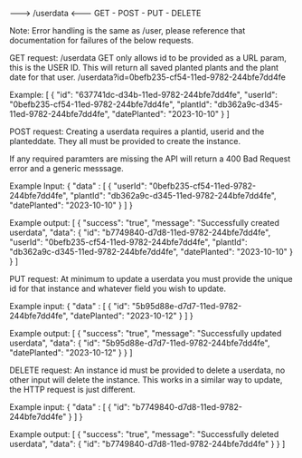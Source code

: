 ---> /userdata <---
GET - POST - PUT - DELETE

Note: Error handling is the same as /user, please reference that documentation for failures of the below requests.

GET request:
/userdata GET only allows id to be provided as a URL param, this is the USER ID. This will return all saved planted plants and the plant date for that user.
/userdata?id=0befb235-cf54-11ed-9782-244bfe7dd4fe

Example:
[
    {
        "id": "637741dc-d34b-11ed-9782-244bfe7dd4fe",
        "userId": "0befb235-cf54-11ed-9782-244bfe7dd4fe",
        "plantId": "db362a9c-d345-11ed-9782-244bfe7dd4fe",
        "datePlanted": "2023-10-10"
    }
]

POST request:
Creating a userdata requires a plantid, userid and the planteddate. They all must be provided to create the instance.

If any required paramters are missing the API will return a 400 Bad Request error and a generic messsage.

Example Input:
{
    "data" : [
        {
            "userId": "0befb235-cf54-11ed-9782-244bfe7dd4fe",
            "plantId": "db362a9c-d345-11ed-9782-244bfe7dd4fe",
            "datePlanted": "2023-10-10"
        }
    ]
}   

Example output:
[
    {
        "success": "true",
        "message": "Successfully created userdata",
        "data": {
            "id": "b7749840-d7d8-11ed-9782-244bfe7dd4fe",
            "userId": "0befb235-cf54-11ed-9782-244bfe7dd4fe",
            "plantId": "db362a9c-d345-11ed-9782-244bfe7dd4fe",
            "datePlanted": "2023-10-10"
        }
    }
]

PUT request:
At minimum to update a userdata you must provide the unique id for that instance and whatever field you wish to update.

Example input:
{
    "data" : [
        {
            "id": "5b95d88e-d7d7-11ed-9782-244bfe7dd4fe",
            "datePlanted": "2023-10-12"
        }
    ]
}   

Example output:
[
    {
        "success": "true",
        "message": "Successfully updated userdata",
        "data": {
            "id": "5b95d88e-d7d7-11ed-9782-244bfe7dd4fe",
            "datePlanted": "2023-10-12"
        }
    }
]

DELETE request:
An instance id must be provided to delete a userdata, no other input will delete the instance. This works in a similar way to update, the HTTP request is just different.

Example input:
{
    "data" : [
        {
            "id": "b7749840-d7d8-11ed-9782-244bfe7dd4fe"
        }
    ]
}   

Example output:
[
    {
        "success": "true",
        "message": "Successfully deleted userdata",
        "data": {
            "id": "b7749840-d7d8-11ed-9782-244bfe7dd4fe"
        }
    }
]